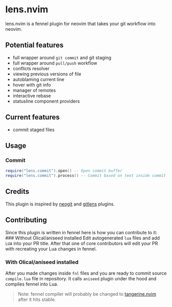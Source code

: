 # lens.nvim
lens.nvim is a fennel plugin for neovim that takes your git workflow into neovim.
## Potential features
- full wrapper around `git commit` and git staging
- full wrapper around `pull/push` workflow
- conflicts resolver
- viewing previous versions of file
- autoblaming current line
- hover with git info
- manager of remotes
- interactive rebase
- statusline component providers
## Current features
- commit staged files
## Usage
### Commit
```lua
require("lens.commit").open() -- Open commit buffer
require("lens.commit").process() -- Commit based on text inside commit buffer
```
## Credits
This plugin is inspired by [neogit](https//github.com/TimUntersberger/neogit) and [gitlens](https//github.com/gitkraken/vscode-gitlens) plugins.
## Contributing
Since this plugin is written in fennel here is how you can contribute to it: ### Without Olical/aniseed installed
Edit autogenerated `lua` files and add `LUA` into your PR title. After that one of core contributors will edit your PR with recreating your Lua changes in fennel.
### With Olical/aniseed installed
After you made changes inside `fnl` files and you are ready to commit source `compile.lua` file in repository.
  It calls `aniseed` plugin under the hood and compiles fennel into Lua.
> Note: fennel compiler will probably be changed to [tangerine.nvim](https//github.com/udayvir-singh/tangerine.nvim) after it hits stable.
